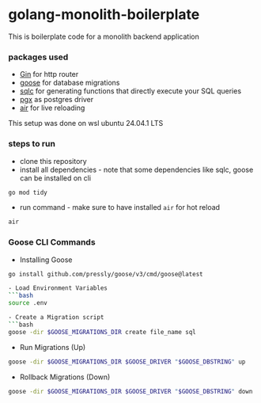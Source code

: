 # golang-monolith-boilerplate

This is boilerplate code for a monolith backend application

### packages used
- [Gin](https://gin-gonic.com/) for http router
- [goose](https://github.com/pressly/goose) for database migrations
- [sqlc](https://sqlc.dev/) for generating functions that directly execute your SQL queries
- [pgx](https://pkg.go.dev/github.com/jackc/pgx/v5) as postgres driver
- [air](https://github.com/air-verse/air) for live reloading

This setup was done on wsl ubuntu 24.04.1 LTS

### steps to run 

- clone this repository
- install all dependencies - note that some dependencies like sqlc, goose can be installed on cli
```bash
go mod tidy
```
- run command - make sure to have installed `air` for hot reload
```bash
air
```
### Goose CLI Commands

- Installing Goose
```bash
go install github.com/pressly/goose/v3/cmd/goose@latest

- Load Environment Variables
```bash
source .env

- Create a Migration script
```bash
goose -dir $GOOSE_MIGRATIONS_DIR create file_name sql
```
- Run Migrations (Up)
```bash
goose -dir $GOOSE_MIGRATIONS_DIR $GOOSE_DRIVER "$GOOSE_DBSTRING" up
```
- Rollback Migrations (Down)
```bash
goose -dir $GOOSE_MIGRATIONS_DIR $GOOSE_DRIVER "$GOOSE_DBSTRING" down
```
